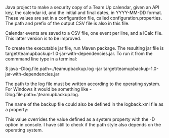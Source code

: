 Java project to make a security copy of a Team Up calendar, given an API key, the calendar id, and the initial and final dates, in YYYY-MM-DD format. These values are set in a configuration file, called configuration.properties. The path and prefix of the output CSV file is also in this file. 

Calendar events are saved to a CSV file, one event per line, and a ICalc file. This latter version is to be improved.

To create the executable jar file, run Maven package. The resulting jar file is target/teamupbackup-1.0-jar-with-dependencies.jar. To run it from the commmand line type in a terminal:

$ java -Dlog.file.path=./teamupbackup.log -jar target/teamupbackup-1.0-jar-with-dependencies.jar

The path to the log file must be written according to the operating system. For Windows it would be something like -Dlog.file.path=.\teamupbackup.log.

The name of the backup file could also be defined in the logback.xml file as a property:
  <property name="log.file.path" value="./teamupbackup.log"/>

This value overrides the value defined as a system property with the -D option in console. I have still to check if the path style also depends on the operating system.



